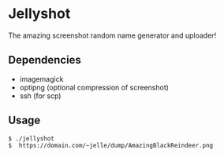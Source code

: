 # Jellyshot

The amazing screenshot random name generator and uploader!

## Dependencies

* imagemagick
* optipng (optional compression of screenshot)
* ssh (for scp)

## Usage

```
$ ./jellyshot
$  https://domain.com/~jelle/dump/AmazingBlackReindeer.png
```
